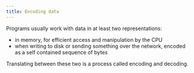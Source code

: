 ```yaml
---
title: Encoding data
---
```


Programs usually work with data in at least two representations:
- in memory, for efficient access and manipulation by the CPU
- when writing to disk or sending something over the network, encoded as a self contained sequence of bytes

Translating between these two is a process called encoding and decoding.